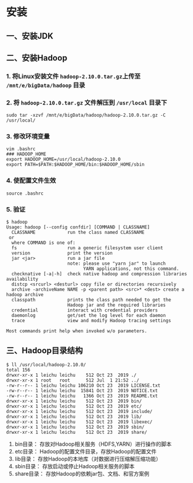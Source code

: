 # 安装

## 一、安装JDK

## 二、安装Hadoop

### 1. 将Linux安装文件 `hadoop-2.10.0.tar.gz`上传至 `/mnt/e/bigData/hadoop` 目录

### 2. 将 `hadoop-2.10.0.tar.gz` 文件解压到 `/usr/local` 目录下	
```shell	
sudo tar -xzvf /mnt/e/bigData/hadoop/hadoop-2.10.0.tar.gz -C /usr/local/
```

### 3. 修改环境变量
```shell
vim .bashrc
### HADOOP_HOME
export HADOOP_HOME=/usr/local/hadoop-2.10.0
export PATH=$PATH:$HADOOP_HOME/bin:$HADOOP_HOME/sbin
```

### 4. 使配置文件生效
```shell
source .bashrc
```

### 5. 验证
```shell
$ hadoop
Usage: hadoop [--config confdir] [COMMAND | CLASSNAME]
  CLASSNAME            run the class named CLASSNAME
 or
  where COMMAND is one of:
  fs                   run a generic filesystem user client
  version              print the version
  jar <jar>            run a jar file
                       note: please use "yarn jar" to launch
                             YARN applications, not this command.
  checknative [-a|-h]  check native hadoop and compression libraries availability
  distcp <srcurl> <desturl> copy file or directories recursively
  archive -archiveName NAME -p <parent path> <src>* <dest> create a hadoop archive
  classpath            prints the class path needed to get the
                       Hadoop jar and the required libraries
  credential           interact with credential providers
  daemonlog            get/set the log level for each daemon
  trace                view and modify Hadoop tracing settings

Most commands print help when invoked w/o parameters.
```

## 三、Hadoop目录结构
```shell
$ ll /usr/local/hadoop-2.10.0/
total 156
drwxr-xr-x 1 leichu leichu    512 Oct 23  2019 ./
drwxr-xr-x 1 root   root      512 Jul  1 21:52 ../
-rw-r--r-- 1 leichu leichu 106210 Oct 23  2019 LICENSE.txt
-rw-r--r-- 1 leichu leichu  15841 Oct 23  2019 NOTICE.txt
-rw-r--r-- 1 leichu leichu   1366 Oct 23  2019 README.txt
drwxr-xr-x 1 leichu leichu    512 Oct 23  2019 bin/
drwxr-xr-x 1 leichu leichu    512 Oct 23  2019 etc/
drwxr-xr-x 1 leichu leichu    512 Oct 23  2019 include/
drwxr-xr-x 1 leichu leichu    512 Oct 23  2019 lib/
drwxr-xr-x 1 leichu leichu    512 Oct 23  2019 libexec/
drwxr-xr-x 1 leichu leichu    512 Oct 23  2019 sbin/
drwxr-xr-x 1 leichu leichu    512 Oct 23  2019 share/
```

1. bin目录：	存放对Hadoop相关服务（HDFS,YARN）进行操作的脚本
2. etc目录：	Hadoop的配置文件目录，存放Hadoop的配置文件
3. lib目录：		存放Hadoop的本地库（对数据进行压缩解压缩功能）
4. sbin目录：	存放启动或停止Hadoop相关服务的脚本
5. share目录：	存放Hadoop的依赖jar包、文档、和官方案例
